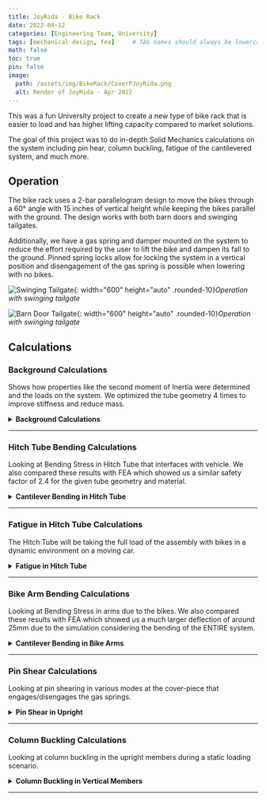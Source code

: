 ```yaml
---
title: JoyRida - Bike Rack
date: 2022-04-12
categories: [Engineering Team, University]
tags: [mechanical design, fea]     # TAG names should always be lowercase
math: false
toc: true
pin: false
image:
  path: /assets/img/BikeRack/CoverPJoyRida.png
  alt: Render of JoyRida - Apr 2022
---
```


This was a fun University project to create a new type of bike rack that is easier to load and has higher lifting capacity compared to market solutions.


The goal of this project was to do in-depth Solid Mechanics calculations on the system including pin hear, column buckling, fatigue of the cantilevered system, and much more. 


## Operation
The bike rack uses a 2-bar parallelogram design to move the bikes through a 60° angle with 15 inches of vertical height while keeping the bikes parallel with the ground. The design works with both barn doors and swinging tailgates. 


Additionally, we have a gas spring and damper mounted on the system to reduce the effort required by the user to lift the bike and dampen its fall to the ground. Pinned spring locks allow for locking the system in a vertical position and disengagement of the gas spring is possible when lowering with no bikes. 


![Swinging Tailgate](/assets/img/BikeRack/Hnet-image.gif){: width="600" height="auto" .rounded-10}_Operation with swinging tailgate_


![Barn Door Tailgate](/assets/img/BikeRack/Hnet-image_1.gif){: width="600" height="auto" .rounded-10}_Operation with swinging tailgate_


## Calculations
### Background Calculations
Shows how properties like the second moment of Inertia were determined and the loads on the system. We optimized the tube geometry 4 times to improve stiffness and reduce mass. 
<details> 
<summary><strong>Background Calculations</strong></summary>
<img src="/assets/img/BikeRack/image4.png" width = "800" height = "auto" alt="Image4"/>
<img src="/assets/img/BikeRack/BC1.png" width = "600" height = "auto" alt="BC1"/>
<img src="/assets/img/BikeRack/BC2.png" width = "600" height = "auto" alt="BC2"/>
</details>


___


### Hitch Tube Bending Calculations
Looking at Bending Stress in Hitch Tube that interfaces with vehicle. We also compared these results with FEA which showed us a similar safety factor of 2.4 for the given tube geometry and material.  
<details> 
<summary><strong>Cantilever Bending in Hitch Tube</strong></summary>
<img src="/assets/img/BikeRack/CS1.png" width = "600" height = "auto" alt="CS1"/>
<img src="/assets/img/BikeRack/CS2.png" width = "600" height = "auto" alt="CS2"/>
<img src="/assets/img/BikeRack/image1.png" width = "800" height = "auto" alt="image1"/>
</details>


___


### Fatigue in Hitch Tube Calculations
The Hitch Tube will be taking the full load of the assembly with bikes in a dynamic environment on a moving car.  
<details> 
<summary><strong>Fatigue in Hitch Tube</strong></summary>
<img src="/assets/img/BikeRack/FH1.png" width = "600" height = "auto" alt="FH1"/>
<img src="/assets/img/BikeRack/FH2.png" width = "600" height = "auto" alt="FH2"/>
<img src="/assets/img/BikeRack/FH3.png" width = "600" height = "auto" alt="FH3"/>
</details>


___


### Bike Arm Bending Calculations
Looking at Bending Stress in arms due to the bikes. We also compared these results with FEA which showed us a much larger deflection of around 25mm due to the simulation considering the bending of the ENTIRE system.  
<details> 
<summary><strong>Cantilever Bending in Bike Arms</strong></summary>
<img src="/assets/img/BikeRack/BS1.png" width = "600" height = "auto" alt="BS1"/>
<img src="/assets/img/BikeRack/image6.png" width = "800" height = "auto" alt="image6"/>
</details>


___


### Pin Shear Calculations
Looking at pin shearing in various modes at the cover-piece that engages/disengages the gas springs. 
<details> 
<summary><strong>Pin Shear in Upright</strong></summary>
<img src="/assets/img/BikeRack/PS1.png" width = "600" height = "auto" alt="PS1"/>
<img src="/assets/img/BikeRack/PS2.png" width = "600" height = "auto" alt="PS2"/>
</details>


___


### Column Buckling Calculations
Looking at column buckling in the upright members during a static loading scenario.  
<details> 
<summary><strong>Column Buckling in Vertical Members</strong></summary>
<img src="/assets/img/BikeRack/CB1.png" width = "600" height = "auto" alt="CB1"/>
<img src="/assets/img/BikeRack/CB2.png" width = "600" height = "auto" alt="CB2"/>
</details>


___
